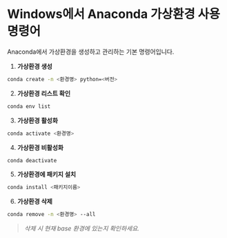 # Windows에서 Anaconda 가상환경 사용 명령어

Anaconda에서 가상환경을 생성하고 관리하는 기본 명령어입니다.

1. **가상환경 생성**

```bash
conda create -n <환경명> python=<버전>
```

2. **가상환경 리스트 확인**

```bash
conda env list
```

3. **가상환경 활성화**

```bash
conda activate <환경명>
```

4. **가상환경 비활성화**

```bash
conda deactivate
```

5. **가상환경에 패키지 설치**

```bash
conda install <패키지이름>
```

6. **가상환경 삭제**

```bash
conda remove -n <환경명> --all
```

> _삭제 시 현재 base 환경에 있는지 확인하세요._
